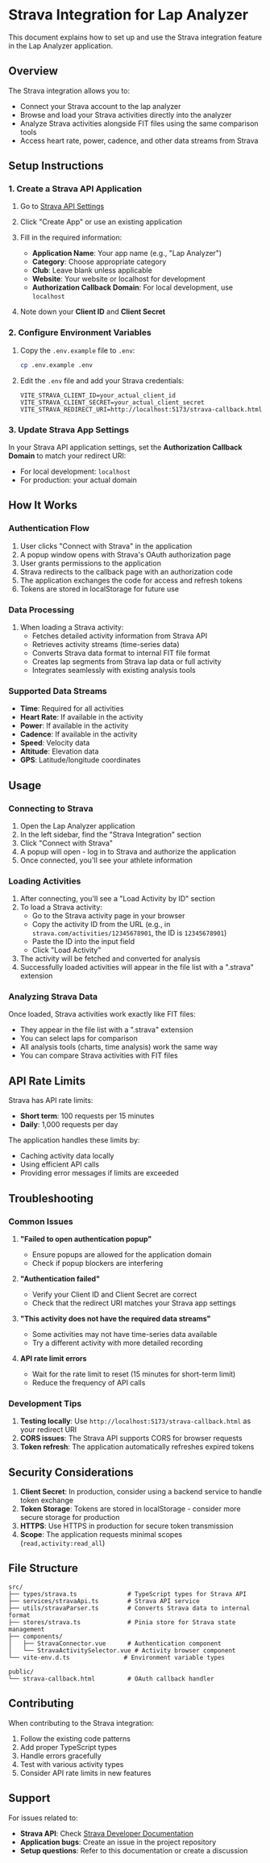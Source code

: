 # Strava Integration for Lap Analyzer

This document explains how to set up and use the Strava integration feature in the Lap Analyzer application.

## Overview

The Strava integration allows you to:
- Connect your Strava account to the lap analyzer
- Browse and load your Strava activities directly into the analyzer
- Analyze Strava activities alongside FIT files using the same comparison tools
- Access heart rate, power, cadence, and other data streams from Strava

## Setup Instructions

### 1. Create a Strava API Application

1. Go to [Strava API Settings](https://www.strava.com/settings/api)
2. Click "Create App" or use an existing application
3. Fill in the required information:
   - **Application Name**: Your app name (e.g., "Lap Analyzer")
   - **Category**: Choose appropriate category
   - **Club**: Leave blank unless applicable
   - **Website**: Your website or localhost for development
   - **Authorization Callback Domain**: For local development, use `localhost`

4. Note down your **Client ID** and **Client Secret**

### 2. Configure Environment Variables

1. Copy the `.env.example` file to `.env`:
   ```bash
   cp .env.example .env
   ```

2. Edit the `.env` file and add your Strava credentials:
   ```env
   VITE_STRAVA_CLIENT_ID=your_actual_client_id
   VITE_STRAVA_CLIENT_SECRET=your_actual_client_secret
   VITE_STRAVA_REDIRECT_URI=http://localhost:5173/strava-callback.html
   ```

### 3. Update Strava App Settings

In your Strava API application settings, set the **Authorization Callback Domain** to match your redirect URI:
- For local development: `localhost`
- For production: your actual domain

## How It Works

### Authentication Flow

1. User clicks "Connect with Strava" in the application
2. A popup window opens with Strava's OAuth authorization page
3. User grants permissions to the application
4. Strava redirects to the callback page with an authorization code
5. The application exchanges the code for access and refresh tokens
6. Tokens are stored in localStorage for future use

### Data Processing

1. When loading a Strava activity:
   - Fetches detailed activity information from Strava API
   - Retrieves activity streams (time-series data)
   - Converts Strava data format to internal FIT file format
   - Creates lap segments from Strava lap data or full activity
   - Integrates seamlessly with existing analysis tools

### Supported Data Streams

- **Time**: Required for all activities
- **Heart Rate**: If available in the activity
- **Power**: If available in the activity  
- **Cadence**: If available in the activity
- **Speed**: Velocity data
- **Altitude**: Elevation data
- **GPS**: Latitude/longitude coordinates

## Usage

### Connecting to Strava

1. Open the Lap Analyzer application
2. In the left sidebar, find the "Strava Integration" section
3. Click "Connect with Strava"
4. A popup will open - log in to Strava and authorize the application
5. Once connected, you'll see your athlete information

### Loading Activities

1. After connecting, you'll see a "Load Activity by ID" section
2. To load a Strava activity:
   - Go to the Strava activity page in your browser
   - Copy the activity ID from the URL (e.g., in `strava.com/activities/12345678901`, the ID is `12345678901`)
   - Paste the ID into the input field
   - Click "Load Activity"
3. The activity will be fetched and converted for analysis
4. Successfully loaded activities will appear in the file list with a ".strava" extension

### Analyzing Strava Data

Once loaded, Strava activities work exactly like FIT files:
- They appear in the file list with a ".strava" extension
- You can select laps for comparison
- All analysis tools (charts, time analysis) work the same way
- You can compare Strava activities with FIT files

## API Rate Limits

Strava has API rate limits:
- **Short term**: 100 requests per 15 minutes
- **Daily**: 1,000 requests per day

The application handles these limits by:
- Caching activity data locally
- Using efficient API calls
- Providing error messages if limits are exceeded

## Troubleshooting

### Common Issues

1. **"Failed to open authentication popup"**
   - Ensure popups are allowed for the application domain
   - Check if popup blockers are interfering

2. **"Authentication failed"**
   - Verify your Client ID and Client Secret are correct
   - Check that the redirect URI matches your Strava app settings

3. **"This activity does not have the required data streams"**
   - Some activities may not have time-series data available
   - Try a different activity with more detailed recording

4. **API rate limit errors**
   - Wait for the rate limit to reset (15 minutes for short-term limit)
   - Reduce the frequency of API calls

### Development Tips

1. **Testing locally**: Use `http://localhost:5173/strava-callback.html` as your redirect URI
2. **CORS issues**: The Strava API supports CORS for browser requests
3. **Token refresh**: The application automatically refreshes expired tokens

## Security Considerations

1. **Client Secret**: In production, consider using a backend service to handle token exchange
2. **Token Storage**: Tokens are stored in localStorage - consider more secure storage for production
3. **HTTPS**: Use HTTPS in production for secure token transmission
4. **Scope**: The application requests minimal scopes (`read,activity:read_all`)

## File Structure

```
src/
├── types/strava.ts              # TypeScript types for Strava API
├── services/stravaApi.ts        # Strava API service
├── utils/stravaParser.ts        # Converts Strava data to internal format
├── stores/strava.ts             # Pinia store for Strava state management
├── components/
│   ├── StravaConnector.vue      # Authentication component
│   └── StravaActivitySelector.vue # Activity browser component
└── vite-env.d.ts               # Environment variable types

public/
└── strava-callback.html         # OAuth callback handler
```

## Contributing

When contributing to the Strava integration:

1. Follow the existing code patterns
2. Add proper TypeScript types
3. Handle errors gracefully
4. Test with various activity types
5. Consider API rate limits in new features

## Support

For issues related to:
- **Strava API**: Check [Strava Developer Documentation](https://developers.strava.com/)
- **Application bugs**: Create an issue in the project repository
- **Setup questions**: Refer to this documentation or create a discussion
